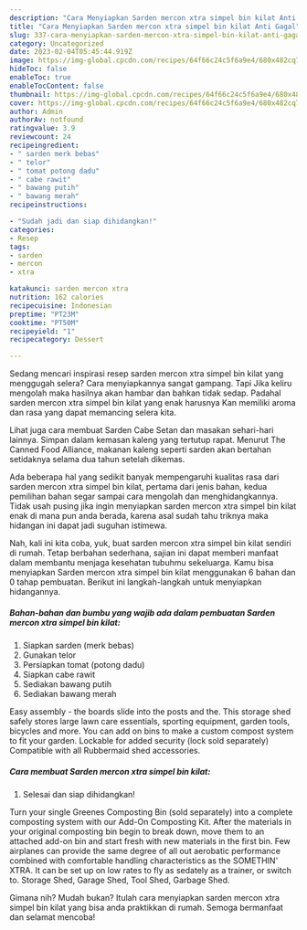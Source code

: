 ```yaml
---
description: "Cara Menyiapkan Sarden mercon xtra simpel bin kilat Anti Gagal"
title: "Cara Menyiapkan Sarden mercon xtra simpel bin kilat Anti Gagal"
slug: 337-cara-menyiapkan-sarden-mercon-xtra-simpel-bin-kilat-anti-gagal
category: Uncategorized
date: 2023-02-04T05:45:44.919Z
image: https://img-global.cpcdn.com/recipes/64f66c24c5f6a9e4/680x482cq70/sarden-mercon-xtra-simpel-bin-kilat-foto-resep-utama.jpg
hideToc: false
enableToc: true
enableTocContent: false
thumbnail: https://img-global.cpcdn.com/recipes/64f66c24c5f6a9e4/680x482cq70/sarden-mercon-xtra-simpel-bin-kilat-foto-resep-utama.jpg
cover: https://img-global.cpcdn.com/recipes/64f66c24c5f6a9e4/680x482cq70/sarden-mercon-xtra-simpel-bin-kilat-foto-resep-utama.jpg
author: Admin
authorAv: notfound
ratingvalue: 3.9
reviewcount: 24
recipeingredient:
- " sarden merk bebas"
- " telor"
- " tomat potong dadu"
- " cabe rawit"
- " bawang putih"
- " bawang merah"
recipeinstructions:

- "Sudah jadi dan siap dihidangkan!"
categories:
- Resep
tags:
- sarden
- mercon
- xtra

katakunci: sarden mercon xtra 
nutrition: 162 calories
recipecuisine: Indonesian
preptime: "PT23M"
cooktime: "PT50M"
recipeyield: "1"
recipecategory: Dessert

---
```



Sedang mencari inspirasi resep sarden mercon xtra simpel bin kilat yang menggugah selera? Cara menyiapkannya sangat gampang. Tapi Jika keliru mengolah maka hasilnya akan hambar dan bahkan tidak sedap. Padahal sarden mercon xtra simpel bin kilat yang enak harusnya Kan memiliki aroma dan rasa yang dapat memancing selera kita.


Lihat juga cara membuat Sarden Cabe Setan dan masakan sehari-hari lainnya. Simpan dalam kemasan kaleng yang tertutup rapat. Menurut The Canned Food Alliance, makanan kaleng seperti sarden akan bertahan setidaknya selama dua tahun setelah dikemas.

Ada beberapa hal yang sedikit banyak mempengaruhi kualitas rasa dari sarden mercon xtra simpel bin kilat, pertama dari jenis bahan, kedua pemilihan bahan segar sampai cara mengolah dan menghidangkannya. Tidak usah pusing jika ingin menyiapkan sarden mercon xtra simpel bin kilat enak di mana pun anda berada, karena asal sudah tahu triknya maka hidangan ini dapat jadi suguhan istimewa.


Nah, kali ini kita coba, yuk, buat sarden mercon xtra simpel bin kilat sendiri di rumah. Tetap berbahan sederhana, sajian ini dapat memberi manfaat dalam membantu menjaga kesehatan tubuhmu sekeluarga. Kamu bisa menyiapkan Sarden mercon xtra simpel bin kilat menggunakan 6 bahan dan 0 tahap pembuatan. Berikut ini langkah-langkah untuk menyiapkan hidangannya.

<!--inarticleads1-->

##### Bahan-bahan dan bumbu yang wajib ada dalam pembuatan Sarden mercon xtra simpel bin kilat:

1. Siapkan  sarden (merk bebas)
1. Gunakan  telor
1. Persiapkan  tomat (potong dadu)
1. Siapkan  cabe rawit
1. Sediakan  bawang putih
1. Sediakan  bawang merah


Easy assembly - the boards slide into the posts and the. This storage shed safely stores large lawn care essentials, sporting equipment, garden tools, bicycles and more. You can add on bins to make a custom compost system to fit your garden. Lockable for added security (lock sold separately) Compatible with all Rubbermaid shed accessories. 

<!--inarticleads2-->

##### Cara membuat Sarden mercon xtra simpel bin kilat:


1. Selesai dan siap dihidangkan!

Turn your single Greenes Composting Bin (sold separately) into a complete composting system with our Add-On Composting Kit. After the materials in your original composting bin begin to break down, move them to an attached add-on bin and start fresh with new materials in the first bin. Few airplanes can provide the same degree of all out aerobatic performance combined with comfortable handling characteristics as the SOMETHIN&#39; XTRA. It can be set up on low rates to fly as sedately as a trainer, or switch to. Storage Shed, Garage Shed, Tool Shed, Garbage Shed. 

Gimana nih? Mudah bukan? Itulah cara menyiapkan sarden mercon xtra simpel bin kilat yang bisa anda praktikkan di rumah. Semoga bermanfaat dan selamat mencoba!
